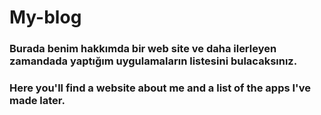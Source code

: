 # My-blog

### Burada benim hakkımda bir web site ve daha ilerleyen zamandada yaptığım uygulamaların listesini bulacaksınız.
### Here you'll find a website about me and a list of the apps I've made later.